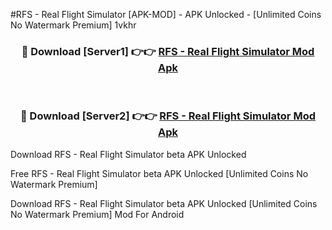#RFS - Real Flight Simulator [APK-MOD] - APK Unlocked - [Unlimited Coins No Watermark Premium] 1vkhr



<div align="center">

<h3>🔴 Download [Server1] 👉👉 <a href="https://momento.my/?title=RFS_-_Real_Flight_Simulator">RFS - Real Flight Simulator Mod Apk</a></h3><br>

<h3>🔴 Download [Server2] 👉👉 <a href="https://momento.my/?title=RFS_-_Real_Flight_Simulator">RFS - Real Flight Simulator Mod Apk</a></h3>
</div>



Download RFS - Real Flight Simulator beta APK Unlocked

Free RFS - Real Flight Simulator beta APK Unlocked [Unlimited Coins No Watermark Premium]

Download RFS - Real Flight Simulator beta APK Unlocked [Unlimited Coins No Watermark Premium] Mod For Android
